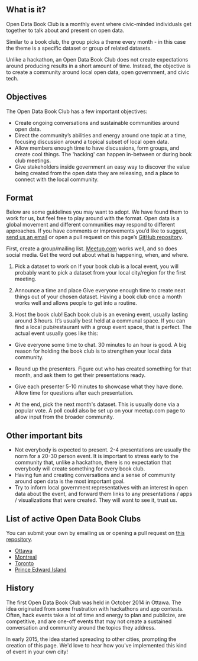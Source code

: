 ## What is it?
Open Data Book Club is a monthly event where civic-minded individuals get together to talk about and present on open data.

Similar to a book club, the group picks a theme every month - in this case the theme is a specific dataset or group of related datasets.

Unlike a hackathon, an Open Data Book Club does not create expectations around producing results in a short amount of time. Instead, the objective is to create a community around local open data, open government, and civic tech.

## Objectives
The Open Data Book Club has a few important objectives:

- Create ongoing conversations and sustainable communities around open data.
- Direct the community’s abilities and energy around one topic at a time, focusing discussion around a topical subset of local open data.
- Allow members enough time to have discussions, form groups, and create cool things. The 'hacking' can happen in-between or during book club meetings.
- Give stakeholders inside government an easy way to discover the value being created from the open data they are releasing, and a place to connect with the local community.


## Format
Below are some guidelines you may want to adopt. We have found them to work for us, but feel free to play around with the format. Open data is a global movement and different communities may respond to different approaches. If you have comments or improvements you’d like to suggest, [send us an email](mailto:team@opendataottawa.ca) or open a pull request on this page’s [GitHub repository](https://github.com/deniszgonjanin/opendatabook.club).

First, create a group/mailing list. [Meetup.com](http://www.meetup.com/) works well, and so does social media. Get the word out about what is happening, when, and where.


1. Pick a dataset to work on
If your book club is a local event, you will probably want to pick a dataset from your local city/region for the first meeting.

2. Announce a time and place
Give everyone enough time to create neat things out of your chosen dataset. Having a book club once a month works well and allows people to get into a routine.

3. Host the book club!
Each book club is an evening event, usually lasting around 3 hours. It’s usually best held at a communal space. If you can find a local pub/restaurant with a group event space, that is perfect. The actual event usually goes like this:

- Give everyone some time to chat. 30 minutes to an hour is good. A big reason for holding the book club is to strengthen your local data community.

- Round up the presenters. Figure out who has created something for that month, and ask them to get their presentations ready.

- Give each presenter 5-10 minutes to showcase what they have done. Allow time for questions after each presentation.

- At the end, pick the next month's dataset. This is usually done via a popular vote. A poll could also be set up on your meetup.com page to allow input from the broader community.

## Other important bits
- Not everybody is expected to present. 2-4 presentations are usually the norm for a 20-30 person event. It is important to stress early to the community that, unlike a hackathon, there is no expectation that everybody will create something for every book club.
- Having fun and creating conversations and a sense of community around open data is the most important goal.
- Try to inform local government representatives with an interest in open data about the event, and forward them links to any presentations / apps / visualizations that were created. They will want to see it, trust us.

## List of active Open Data Book Clubs

You can submit your own by emailing us or opening a pull request on [this repository](https://github.com/deniszgonjanin/opendatabook.club).

- [Ottawa](http://www.meetup.com/Open-Data-Ottawa/)
- [Montreal](http://www.meetup.com/mtldata/)
- [Toronto](http://www.meetup.com/opentoronto/)
- [Prince Edward Island](http://www.meetup.com/Open-Data-PEI/)

## History
The first Open Data Book Club was held in October 2014 in Ottawa. The idea originated from some frustration with hackathons and app contests. Often, hack events take a lot of time and energy to plan and publicize, are competitive, and are one-off events that may not create a sustained conversation and community around the topics they address.

In early 2015, the idea started spreading to other cities, prompting the creation of this page. We'd love to hear how you've implemented this kind of event in your own city!

